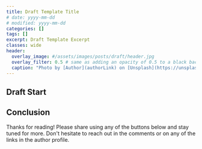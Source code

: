```yaml
---
title: Draft Template Title
# date: yyyy-mm-dd
# modified: yyyy-mm-dd
categories: []
tags: []
excerpt: Draft Template Excerpt
classes: wide
header:
  overlay_image: #/assets/images/posts/draft/header.jpg
  overlay_filter: 0.5 # same as adding an opacity of 0.5 to a black background
  caption: "Photo by [Author](authorLink) on [Unsplash](https://unsplash.com)"
---
```


## Draft Start

## Conclusion

Thanks for reading! Please share using any of the buttons below and stay tuned for more. Don't hesitate to reach out in the comments or on any of the links in the author profile.
